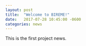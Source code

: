 ```yaml
---
layout: post
title:  "Welcome to BIREME!"
date:   2017-07-28 10:45:00 -0600
categories: news
---
```

This is the first project news.